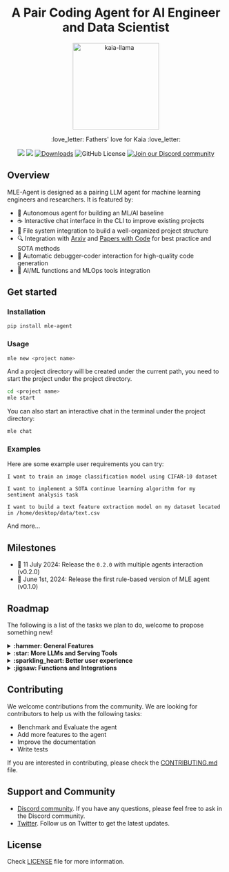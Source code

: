 <div align="center">
<h1 align="center">A Pair Coding Agent for AI Engineer and Data Scientist</h1>
<img alt="kaia-llama" height="200px" src="assets/kaia_llama.webp">
<p align="center">:love_letter: Fathers' love for Kaia :love_letter:</p>

![](https://github.com/MLSysOps/MLE-agent/actions/workflows/lint.yml/badge.svg) 
![](https://github.com/MLSysOps/MLE-agent/actions/workflows/test.yml/badge.svg) 
[![Downloads](https://static.pepy.tech/badge/mle-agent)](https://pepy.tech/project/mle-agent)
![GitHub License](https://img.shields.io/github/license/MLSysOps/MLE-agent)
<a href="https://discord.gg/SgxBpENGRG"><img src="https://img.shields.io/badge/Discord-Join%20Us-purple?logo=discord&logoColor=white&style=flat" alt="Join our Discord community"></a>

</div>


## Overview

MLE-Agent is designed as a pairing LLM agent for machine learning engineers and researchers. It is featured by:

- 🤖 Autonomous agent for building an ML/AI baseline
- :coffee: Interactive chat interface in the CLI to improve existing projects
- 📂 File system integration to build a well-organized project structure
- 🔍 Integration with [Arxiv](https://arxiv.org/) and [Papers with Code](https://paperswithcode.com/) for best practice and SOTA methods
- 🐛 Automatic debugger-coder interaction for high-quality code generation
- 🧰 AI/ML functions and MLOps tools integration


## Get started

### Installation

```bash
pip install mle-agent
```

### Usage

```bash
mle new <project name>
```

And a project directory will be created under the current path, you need to start the project under the project directory.

```bash
cd <project name>
mle start
```

You can also start an interactive chat in the terminal under the project directory:

```bash
mle chat
```

### Examples

Here are some example user requirements you can try:

```
I want to train an image classification model using CIFAR-10 dataset
```
```
I want to implement a SOTA continue learning algorithm for my sentiment analysis task
```
```
I want to build a text feature extraction model on my dataset located in /home/desktop/data/text.csv
```

And more...


## Milestones

- :rocket: 11 July 2024: Release the `0.2.0` with multiple agents interaction (v0.2.0)
- :rocket: June 1st, 2024: Release the first rule-based version of MLE agent (v0.1.0)

## Roadmap

The following is a list of the tasks we plan to do, welcome to propose something new!

<details>
  <summary><b> :hammer: General Features</b></summary>
  
  - [x] Understand users' requirements to create an end-to-end AI project
  - [x] Suggest the SOTA data science solutions by using the web search
  - [x] Plan the ML engineering tasks with human interaction
  - [x] Execute the code on the local machine/cloud, debug and fix the errors
  - [x] Leverage the built-in functions to complete ML engineering tasks
  - [x] Interactive chat: A human-in-the-loop mode to help improve the existing ML projects
  - [ ] Kaggle mode: to finish a Kaggle task without humans
  - [ ] Summary and reflect the whole ML/AI pipeline
  - [ ] Integration with Cloud data and testing and debugging platforms
  - [ ] Local RAG support to make personal ML/AI coding assistant
  - [ ] Function zoo: generate AI/ML functions and save them for future usage


</details>

<details>
  <summary><b>:star: More LLMs and Serving Tools</b></summary>
  
  - [x] Ollama LLama3
  - [x] OpenAI GPTs
  - [ ] Anthropic Claude 3.5 Sonnet
</details>

<details>
  <summary><b>:sparkling_heart: Better user experience</b></summary>

  - [x] CLI Application
  - [ ] Web UI
  - [ ] Discord
</details>

<details>
  <summary><b>:jigsaw: Functions and Integrations</b></summary>
  
  - [x] Local file system
  - [x] Local code exectutor
  - [x] Arxiv.org search
  - [x] Papers with Code search
  - [x] General keyword search
  - [ ] Hugging Face
  - [ ] SkyPilot cloud deployment
  - [ ] Snowflake data
  - [ ] AWS S3 data
  - [ ] Databricks data catalog
  - [ ] Wandb experiment monitoring
  - [ ] MLflow management
  - [ ] DBT data transform
</details>

</details>

## Contributing

We welcome contributions from the community. We are looking for contributors to help us with the following tasks:

- Benchmark and Evaluate the agent
- Add more features to the agent
- Improve the documentation
- Write tests

If you are interested in contributing, please check the [CONTRIBUTING.md](CONTRIBUTING.md) file.

## Support and Community

- [Discord community](https://discord.gg/SgxBpENGRG). If you have any questions, please feel free to ask in the Discord community.
- [Twitter](https://twitter.com/MLE_Agent). Follow us on Twitter to get the latest updates.


## License

Check [LICENSE](LICENSE) file for more information.

